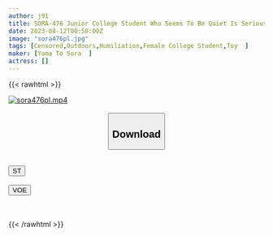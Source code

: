 ```yaml
---
author: j91
title: SORA-476 Junior College Student Who Seems To Be Quiet Is Seriously Orgasms In Tokyo, An Amateur Who Is Worried About Job Hunting Is Taken To The Suburbs As A Distraction. ! After Being Fucked By A Stranger's Stick... She's Aiming To Become A Medical Clerk, And She's Looking For A Job.
date: 2023-08-12T00:50:00Z
image: "sora476pl.jpg"
tags: [Censored,Outdoors,Humiliation,Female College Student,Toy	 ]
maker: [Yama To Sora  ]
actress: []
---
```



{{< rawhtml >}}

<div class="video" data-videoid="m3P0OK7YjrTbK21">
    <a href="javascript:;">
        <img src="https://my.j91.asia/posts/sora476pl/sora476pl.jpg" width="WIDTH" height="HEIGHT" alt="sora476pl.mp4" loading="lazy">
    </a>
</div>

<script type="text/javascript" src="https://j91.asia/asset/on-demand-st.js"></script>

<br>
  <link rel="stylesheet" href="https://j91.asia/asset/bs5.css">
  
  <center>
  <button class="btn btn-primary" type="button" data-bs-toggle="collapse" data-bs-target=".multi-collapse" aria-expanded="false" aria-controls="multiCollapseExample1 multiCollapseExample2"><h2>Download</h2></button></center>
</p>
<div class="row">
  <div class="col">
    <div class="collapse multi-collapse" id="multiCollapseExample1">
      <div class="card card-body">
	      	      <br>
<div class="buttons">  
<a href="https://streamtape.to/v/m3P0OK7YjrTbK21"><button class="btn-hover color-3"><i class="fa fa-download"></i> ST</button></a></div>
    </div>
  </div>
</div>
  <div class="col">
    <div class="collapse multi-collapse" id="multiCollapseExample2">
      <div class="card card-body">
	      <br>
<div class="buttons">
    <a href="https://voe.sx/y7y0bmb5bcvt"><button class="btn-hover color-9"><i class="fa fa-download"></i> VOE</button></a></div>
<br><br>
      </div>
    </div>
  </div>
</div>

{{< /rawhtml >}}